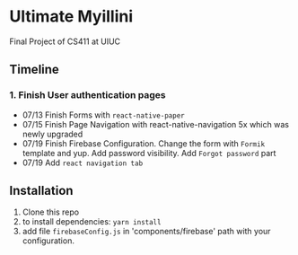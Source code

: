 # Ultimate Myillini
Final Project of CS411 at UIUC

## Timeline

### 1. Finish User authentication pages

* 07/13 Finish Forms with `react-native-paper`
* 07/15 Finish Page Navigation with react-native-navigation 5x which was newly upgraded
* 07/19 Finish Firebase Configuration. Change the form with `Formik` template and yup. Add password visibility. Add `Forgot password` part
* 07/19 Add `react navigation tab`


## Installation

1. Clone this repo
2. to install dependencies: `yarn install`
3. add file `firebaseConfig.js` in 'components/firebase' path with your configuration.

